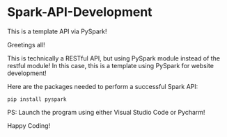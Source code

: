 # Spark-API-Development
This is a template API via PySpark! 

Greetings all! 

This is technically a RESTful API, but using PySpark module instead of 
the restful module! In this case, this is a template using PySpark
for website development! 

Here are the packages needed to perform a successful Spark API:

    pip install pyspark

PS: Launch the program using either Visual Studio Code or Pycharm! 

Happy Coding!     
